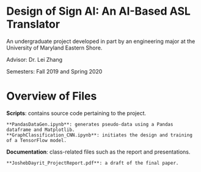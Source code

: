 # Design of Sign AI: An AI-Based ASL Translator

An undergraduate project developed in part by an engineering major at the University of Maryland Eastern Shore. 

Advisor: Dr. Lei Zhang

Semesters: Fall 2019 and Spring 2020


# Overview of Files

**Scripts**: contains source code pertaining to the project.

    **PandasDataGen.ipynb**: generates pseudo-data using a Pandas dataframe and Matplotlib. 
    **GraphClassification_CNN.ipynb**: initiates the design and training of a TensorFlow model. 
    
**Documentation**: class-related files such as the report and presentations. 

    **JoshebDayrit_ProjectReport.pdf**: a draft of the final paper.  

